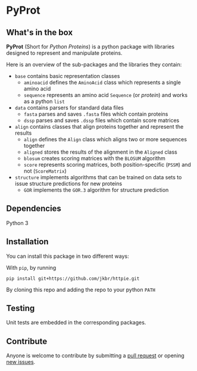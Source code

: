 # PyProt

## What's in the box
**PyProt** (Short for _Python Proteins_) is a python package with libraries designed to represent and manipulate proteins.

Here is an overview of the sub-packages and the libraries they contain:
- `base` contains basic representation classes
  - `aminoacid` defines the `AminoAcid` class which represents a single amino acid
  - `sequence` represents an amino acid `Sequence` (or _protein_) and works as a python `list`
- `data` contains parsers for standard data files
  - `fasta` parses and saves `.fasta` files which contain proteins
  - `dssp` parses and saves `.dssp` files which contain score matrices
- `align` contains classes that align proteins together and represent the results
  - `align` defines the `Align` class which aligns two or more sequences together
  - `aligned` stores the results of the alignment in the `Aligned` class
  - `blosum` creates scoring matrices with the `BLOSUM` algorithm
  - `score` represents scoring matrices, both position-specific (`PSSM`) and not (`ScoreMatrix`)
- `structure` implements algorithms that can be trained on data sets to issue structure predictions for new proteins
  - `GOR` implements the `GOR.3` algorithm for structure prediction

## Dependencies
Python 3

## Installation
You can install this package in two different ways:

With `pip`, by running

`pip install git+https://github.com/jkbr/httpie.git`

By cloning this repo and adding the repo to your python `PATH`


## Testing
Unit tests are embedded in the corresponding packages.

## Contribute
Anyone is welcome to contribute by submitting a [pull request](https://help.github.com/articles/about-pull-requests/) or opening [new issues](https://help.github.com/articles/about-issues/).